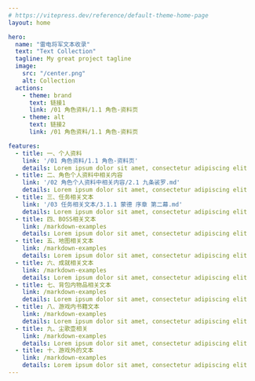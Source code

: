 ```yaml
---
# https://vitepress.dev/reference/default-theme-home-page
layout: home

hero:
  name: "雷电将军文本收录"
  text: "Text Collection"
  tagline: My great project tagline
  image: 
    src: "/center.png"
    alt: Collection
  actions:
    - theme: brand
      text: 链接1
      link: /01 角色资料/1.1 角色-资料页
    - theme: alt
      text: 链接2
      link: /01 角色资料/1.1 角色-资料页

features:
  - title: 一、个人资料
    link: '/01 角色资料/1.1 角色-资料页'
    details: Lorem ipsum dolor sit amet, consectetur adipiscing elit
  - title: 二、角色个人资料中相关内容
    link: '/02 角色个人资料中相关内容/2.1 九条裟罗.md'
    details: Lorem ipsum dolor sit amet, consectetur adipiscing elit
  - title: 三、任务相关文本
    link: '/03 任务相关文本/3.1.1 蒙德 序章 第二幕.md'
    details: Lorem ipsum dolor sit amet, consectetur adipiscing elit
  - title: 四、BOSS相关文本
    link: /markdown-examples
    details: Lorem ipsum dolor sit amet, consectetur adipiscing elit
  - title: 五、地图相关文本
    link: /markdown-examples
    details: Lorem ipsum dolor sit amet, consectetur adipiscing elit
  - title: 六、成就相关文本
    link: /markdown-examples
    details: Lorem ipsum dolor sit amet, consectetur adipiscing elit
  - title: 七、背包内物品相关文本
    link: /markdown-examples
    details: Lorem ipsum dolor sit amet, consectetur adipiscing elit
  - title: 八、游戏内书籍文本
    link: /markdown-examples
    details: Lorem ipsum dolor sit amet, consectetur adipiscing elit
  - title: 九、尘歌壶相关
    link: /markdown-examples
    details: Lorem ipsum dolor sit amet, consectetur adipiscing elit
  - title: 十、游戏外的文本
    link: /markdown-examples
    details: Lorem ipsum dolor sit amet, consectetur adipiscing elit
---
```


